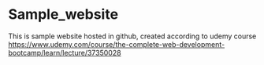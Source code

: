 # Sample_website
This is sample website hosted in github, created according to udemy course https://www.udemy.com/course/the-complete-web-development-bootcamp/learn/lecture/37350028
